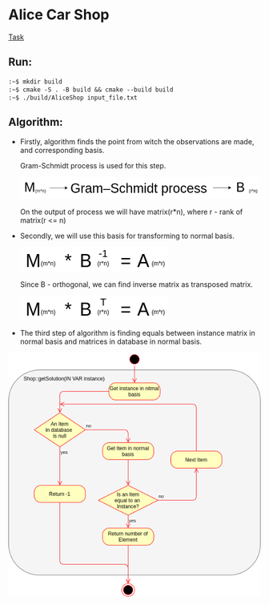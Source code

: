 # Alice Car Shop
[Task](task.pdf)
## Run:
~~~
:~$ mkdir build
:~$ cmake -S . -B build && cmake --build build
:~$ ./build/AliceShop input_file.txt
~~~
## Algorithm:
* Firstly, algorithm finds the point from witch the observations are made, and corresponding basis.

  Gram-Schmidt process is used for this step.
  
  ![Gram-Schmidt](Pic/gram-schmidt.png)
  
  On the output of process we will have matrix(r*n), where r - rank of matrix(r <= n)
* Secondly,  we will use this basis for transforming to normal basis.

  ![transform to normal basis](Pic/basis_normalisation_first.png)

  Since B - orthogonal, we can find inverse matrix as transposed matrix.

  ![transform to normal basis](Pic/basis_normalisation_second.png)
* The third step of algorithm is finding equals between instance matrix in normal basis and matrices in database in normal basis. 


![algorithm](Pic/algorithm.png)
